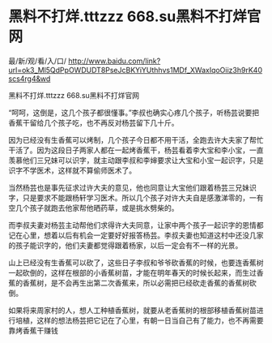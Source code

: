 # 黑料不打烊.tttzzz 668.su黑料不打烊官网

最/新/观/看/入/口/ http://www.baidu.com/link?url=ok3_Ml5QdPpOWDUDT8PseJcBKYiYUthhvs1MDf_XWaxIqoOiiz3h9rK40scs4rg4&wd

黑料不打烊.tttzzz 668.su黑料不打烊官网

“呵呵，这倒是，这几个孩子都很懂事。”李叔也确实心疼几个孩子，听杨芸说要把香蕉干留给几个孩子吃，也不再反对杨芸留下几十斤。

因为已经没有生香蕉可以烤制，几个孩子今日都不用干活，全跑去许大夫家了帮忙干活了。因为这段日子两家人都在一起烤香蕉干，杨芸看着李大宝和李小宝，一直羡慕他们三兄妹可以识字，就主动跟李叔和李婶要求让大宝和小宝一起识字，只是识字不学医术，这样就不算偷师医术了。

当然杨芸也是事先征求过许大夫的意见，他也同意让大宝他们跟着杨芸三兄妹识字，只是要求不能跟杨轩学习医术。所以几个孩子对许大夫自是感激涕零的，一有空几个孩子就跑去他家帮他晒药草，或是挑水劈柴的。

而李叔夫妻对杨芸主动帮他们求得许大夫同意，让家中两个孩子一起识字的恩情都记在心里，想着以后有机会一定要好好报答杨芸。李叔夫妻也知道这村中还没几家的孩子能识字的，他们夫妻都觉得跟着杨家，以后一定会有不一样的光景。

山上已经没有生香蕉可以砍了，这些日子李叔和爷爷砍香蕉的时候，也要连香蕉树一起砍倒的，这样在根部的小香蕉树苗，才能在明年春天的时候长起来，而生过香蕉的香蕉树，是不会再生出第二次香蕉来，所以必需把已经砍走香蕉的香蕉树砍倒。

如果将来周家村的人，想人工种植香蕉树，就要从老香蕉树的根部移植香蕉树苗进行培植，这样的想法杨芸把它记在了心里，有朝一日当自己有了能力，也不再需要靠烤香蕉干赚钱
